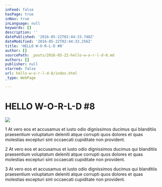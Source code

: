 ```yaml
---
inFeed: false
hasPage: true
inNav: true
inLanguage: null
keywords: []
description: ''
datePublished: '2016-05-22T02:44:33.748Z'
dateModified: '2016-05-22T02:44:33.256Z'
title: 'HELLO W-O-R-L-D #8'
author: []
sourcePath: _posts/2016-05-22-hello-w-o-r-l-d-8.md
authors: []
publisher: null
starred: false
url: hello-w-o-r-l-d-8/index.html
_type: WebPage

---
```

# HELLO W-O-R-L-D \#8
![](https://the-grid-user-content.s3-us-west-2.amazonaws.com/bba2be9d-02cd-4302-a471-884e74ff51c8.jpg)

1 At vero eos et accusamus et iusto odio dignissimos ducimus qui blanditiis praesentium voluptatum deleniti atque corrupti quos dolores et quas molestias excepturi sint occaecati cupiditate non provident. 

2 At vero eos et accusamus et iusto odio dignissimos ducimus qui blanditiis praesentium voluptatum deleniti atque corrupti quos dolores et quas molestias excepturi sint occaecati cupiditate non provident.

3 At vero eos et accusamus et iusto odio dignissimos ducimus qui blanditiis praesentium voluptatum deleniti atque corrupti quos dolores et quas molestias excepturi sint occaecati cupiditate non provident.
